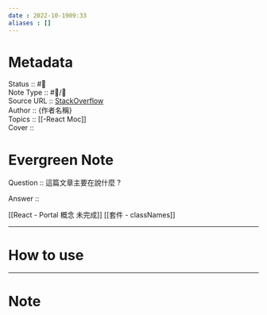 ```yaml
---
date : 2022-10-1909:33
aliases : []
---
```

# Metadata
Status :: #🌱 <br>
Note Type :: #📨/📝 <br>
Source URL :: [StackOverflow](https://stackoverflow.com/questions/54740182/writing-a-react-hook-to-handle-multiple-divs-visibility-on-mouse-click) <br>
Author :: {作者名稱} <br>
Topics :: [[-React Moc]]<br>
Cover ::

# Evergreen Note

Question :: 這篇文章主要在說什麼 ?

Answer ::


[[React - Portal 概念 未完成]]
[[套件 -  classNames]]

---

# How to use

---

# Note